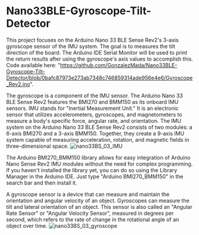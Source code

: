 # Nano33BLE-Gyroscope-Tilt-Detector
This project focuses on the Arduino Nano 33 BLE Sense Rev2's 3-axis gyroscope sensor of the IMU system. The goal is to measures the tilt direction of the board. The Arduino IDE Serial Monitor will be used to print the return results after using the gyroscope's axis values to accomplish this. Code available here: "https://github.com/GonzalezMada/Nano33BLE-Gyroscope-Tilt-Detector/blob/0bafc87973e273ab7348c746859314ade956e4e6/Gyroscope_Rev2.ino".

The gyroscope is a component of the IMU sensor. The Arduino Nano 33 BLE Sense Rev2 features the BMI270 and BMM150 as its onboard IMU sensors. 
IMU stands for "Inertial Measurement Unit." It is an electronic sensor that utilizes accelerometers, gyroscopes, and magnetometers to measure a body's specific force, angular rate, and orientation.
The IMU system on the Arduino Nano 33 BLE Sense Rev2 consists of two modules: a 6-axis BMI270 and a 3-axis BMM150. Together, they create a 9-axis IMU system capable of measuring acceleration, rotation, and magnetic fields in three-dimensional space.
![nano33BS_03_IMU](https://github.com/user-attachments/assets/40381f9b-159b-4c04-90c8-fc55f9328b12)

The Arduino BMI270_BMM150 library allows for easy integration of Arduino Nano Sense Rev2 IMU modules without the need for complex programming. If you haven't installed the library yet, you can do so using the Library Manager in the Arduino IDE. Just type "Arduino BMI270_BMM150" in the search bar and then install it.

A gyroscope sensor is a device that can measure and maintain the orientation and angular velocity of an object. Gyroscopes can measure the tilt and lateral orientation of an object. This sensor is also called an "Angular Rate Sensor" or "Angular Velocity Sensor", measured in degrees per second, which refers to the rate of change in the rotational angle of an object over time.
![nano33BS_03_gyroscope](https://github.com/user-attachments/assets/24d0ab30-9712-4c3e-a0ae-503b6ac2d05c)

